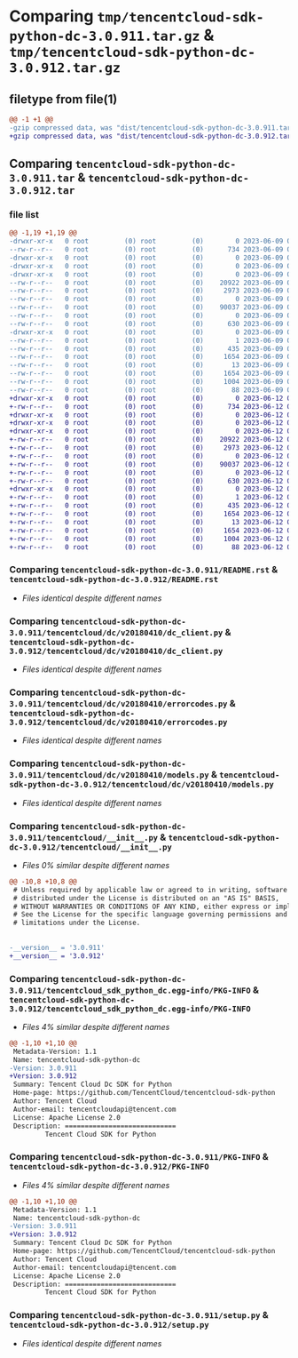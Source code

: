 # Comparing `tmp/tencentcloud-sdk-python-dc-3.0.911.tar.gz` & `tmp/tencentcloud-sdk-python-dc-3.0.912.tar.gz`

## filetype from file(1)

```diff
@@ -1 +1 @@
-gzip compressed data, was "dist/tencentcloud-sdk-python-dc-3.0.911.tar", last modified: Fri Jun  9 02:17:41 2023, max compression
+gzip compressed data, was "dist/tencentcloud-sdk-python-dc-3.0.912.tar", last modified: Mon Jun 12 03:01:55 2023, max compression
```

## Comparing `tencentcloud-sdk-python-dc-3.0.911.tar` & `tencentcloud-sdk-python-dc-3.0.912.tar`

### file list

```diff
@@ -1,19 +1,19 @@
-drwxr-xr-x   0 root         (0) root         (0)        0 2023-06-09 02:17:41.000000 tencentcloud-sdk-python-dc-3.0.911/
--rw-r--r--   0 root         (0) root         (0)      734 2023-06-09 02:17:41.000000 tencentcloud-sdk-python-dc-3.0.911/README.rst
-drwxr-xr-x   0 root         (0) root         (0)        0 2023-06-09 02:17:41.000000 tencentcloud-sdk-python-dc-3.0.911/tencentcloud/
-drwxr-xr-x   0 root         (0) root         (0)        0 2023-06-09 02:17:41.000000 tencentcloud-sdk-python-dc-3.0.911/tencentcloud/dc/
-drwxr-xr-x   0 root         (0) root         (0)        0 2023-06-09 02:17:41.000000 tencentcloud-sdk-python-dc-3.0.911/tencentcloud/dc/v20180410/
--rw-r--r--   0 root         (0) root         (0)    20922 2023-06-09 02:17:41.000000 tencentcloud-sdk-python-dc-3.0.911/tencentcloud/dc/v20180410/dc_client.py
--rw-r--r--   0 root         (0) root         (0)     2973 2023-06-09 02:17:41.000000 tencentcloud-sdk-python-dc-3.0.911/tencentcloud/dc/v20180410/errorcodes.py
--rw-r--r--   0 root         (0) root         (0)        0 2023-06-09 02:17:41.000000 tencentcloud-sdk-python-dc-3.0.911/tencentcloud/dc/v20180410/__init__.py
--rw-r--r--   0 root         (0) root         (0)    90037 2023-06-09 02:17:41.000000 tencentcloud-sdk-python-dc-3.0.911/tencentcloud/dc/v20180410/models.py
--rw-r--r--   0 root         (0) root         (0)        0 2023-06-09 02:17:41.000000 tencentcloud-sdk-python-dc-3.0.911/tencentcloud/dc/__init__.py
--rw-r--r--   0 root         (0) root         (0)      630 2023-06-09 02:17:41.000000 tencentcloud-sdk-python-dc-3.0.911/tencentcloud/__init__.py
-drwxr-xr-x   0 root         (0) root         (0)        0 2023-06-09 02:17:41.000000 tencentcloud-sdk-python-dc-3.0.911/tencentcloud_sdk_python_dc.egg-info/
--rw-r--r--   0 root         (0) root         (0)        1 2023-06-09 02:17:41.000000 tencentcloud-sdk-python-dc-3.0.911/tencentcloud_sdk_python_dc.egg-info/dependency_links.txt
--rw-r--r--   0 root         (0) root         (0)      435 2023-06-09 02:17:41.000000 tencentcloud-sdk-python-dc-3.0.911/tencentcloud_sdk_python_dc.egg-info/SOURCES.txt
--rw-r--r--   0 root         (0) root         (0)     1654 2023-06-09 02:17:41.000000 tencentcloud-sdk-python-dc-3.0.911/tencentcloud_sdk_python_dc.egg-info/PKG-INFO
--rw-r--r--   0 root         (0) root         (0)       13 2023-06-09 02:17:41.000000 tencentcloud-sdk-python-dc-3.0.911/tencentcloud_sdk_python_dc.egg-info/top_level.txt
--rw-r--r--   0 root         (0) root         (0)     1654 2023-06-09 02:17:41.000000 tencentcloud-sdk-python-dc-3.0.911/PKG-INFO
--rw-r--r--   0 root         (0) root         (0)     1004 2023-06-09 02:17:41.000000 tencentcloud-sdk-python-dc-3.0.911/setup.py
--rw-r--r--   0 root         (0) root         (0)       88 2023-06-09 02:17:41.000000 tencentcloud-sdk-python-dc-3.0.911/setup.cfg
+drwxr-xr-x   0 root         (0) root         (0)        0 2023-06-12 03:01:55.000000 tencentcloud-sdk-python-dc-3.0.912/
+-rw-r--r--   0 root         (0) root         (0)      734 2023-06-12 03:01:55.000000 tencentcloud-sdk-python-dc-3.0.912/README.rst
+drwxr-xr-x   0 root         (0) root         (0)        0 2023-06-12 03:01:55.000000 tencentcloud-sdk-python-dc-3.0.912/tencentcloud/
+drwxr-xr-x   0 root         (0) root         (0)        0 2023-06-12 03:01:55.000000 tencentcloud-sdk-python-dc-3.0.912/tencentcloud/dc/
+drwxr-xr-x   0 root         (0) root         (0)        0 2023-06-12 03:01:55.000000 tencentcloud-sdk-python-dc-3.0.912/tencentcloud/dc/v20180410/
+-rw-r--r--   0 root         (0) root         (0)    20922 2023-06-12 03:01:55.000000 tencentcloud-sdk-python-dc-3.0.912/tencentcloud/dc/v20180410/dc_client.py
+-rw-r--r--   0 root         (0) root         (0)     2973 2023-06-12 03:01:55.000000 tencentcloud-sdk-python-dc-3.0.912/tencentcloud/dc/v20180410/errorcodes.py
+-rw-r--r--   0 root         (0) root         (0)        0 2023-06-12 03:01:55.000000 tencentcloud-sdk-python-dc-3.0.912/tencentcloud/dc/v20180410/__init__.py
+-rw-r--r--   0 root         (0) root         (0)    90037 2023-06-12 03:01:55.000000 tencentcloud-sdk-python-dc-3.0.912/tencentcloud/dc/v20180410/models.py
+-rw-r--r--   0 root         (0) root         (0)        0 2023-06-12 03:01:55.000000 tencentcloud-sdk-python-dc-3.0.912/tencentcloud/dc/__init__.py
+-rw-r--r--   0 root         (0) root         (0)      630 2023-06-12 03:01:55.000000 tencentcloud-sdk-python-dc-3.0.912/tencentcloud/__init__.py
+drwxr-xr-x   0 root         (0) root         (0)        0 2023-06-12 03:01:55.000000 tencentcloud-sdk-python-dc-3.0.912/tencentcloud_sdk_python_dc.egg-info/
+-rw-r--r--   0 root         (0) root         (0)        1 2023-06-12 03:01:55.000000 tencentcloud-sdk-python-dc-3.0.912/tencentcloud_sdk_python_dc.egg-info/dependency_links.txt
+-rw-r--r--   0 root         (0) root         (0)      435 2023-06-12 03:01:55.000000 tencentcloud-sdk-python-dc-3.0.912/tencentcloud_sdk_python_dc.egg-info/SOURCES.txt
+-rw-r--r--   0 root         (0) root         (0)     1654 2023-06-12 03:01:55.000000 tencentcloud-sdk-python-dc-3.0.912/tencentcloud_sdk_python_dc.egg-info/PKG-INFO
+-rw-r--r--   0 root         (0) root         (0)       13 2023-06-12 03:01:55.000000 tencentcloud-sdk-python-dc-3.0.912/tencentcloud_sdk_python_dc.egg-info/top_level.txt
+-rw-r--r--   0 root         (0) root         (0)     1654 2023-06-12 03:01:55.000000 tencentcloud-sdk-python-dc-3.0.912/PKG-INFO
+-rw-r--r--   0 root         (0) root         (0)     1004 2023-06-12 03:01:55.000000 tencentcloud-sdk-python-dc-3.0.912/setup.py
+-rw-r--r--   0 root         (0) root         (0)       88 2023-06-12 03:01:55.000000 tencentcloud-sdk-python-dc-3.0.912/setup.cfg
```

### Comparing `tencentcloud-sdk-python-dc-3.0.911/README.rst` & `tencentcloud-sdk-python-dc-3.0.912/README.rst`

 * *Files identical despite different names*

### Comparing `tencentcloud-sdk-python-dc-3.0.911/tencentcloud/dc/v20180410/dc_client.py` & `tencentcloud-sdk-python-dc-3.0.912/tencentcloud/dc/v20180410/dc_client.py`

 * *Files identical despite different names*

### Comparing `tencentcloud-sdk-python-dc-3.0.911/tencentcloud/dc/v20180410/errorcodes.py` & `tencentcloud-sdk-python-dc-3.0.912/tencentcloud/dc/v20180410/errorcodes.py`

 * *Files identical despite different names*

### Comparing `tencentcloud-sdk-python-dc-3.0.911/tencentcloud/dc/v20180410/models.py` & `tencentcloud-sdk-python-dc-3.0.912/tencentcloud/dc/v20180410/models.py`

 * *Files identical despite different names*

### Comparing `tencentcloud-sdk-python-dc-3.0.911/tencentcloud/__init__.py` & `tencentcloud-sdk-python-dc-3.0.912/tencentcloud/__init__.py`

 * *Files 0% similar despite different names*

```diff
@@ -10,8 +10,8 @@
 # Unless required by applicable law or agreed to in writing, software
 # distributed under the License is distributed on an "AS IS" BASIS,
 # WITHOUT WARRANTIES OR CONDITIONS OF ANY KIND, either express or implied.
 # See the License for the specific language governing permissions and
 # limitations under the License.
 
 
-__version__ = '3.0.911'
+__version__ = '3.0.912'
```

### Comparing `tencentcloud-sdk-python-dc-3.0.911/tencentcloud_sdk_python_dc.egg-info/PKG-INFO` & `tencentcloud-sdk-python-dc-3.0.912/tencentcloud_sdk_python_dc.egg-info/PKG-INFO`

 * *Files 4% similar despite different names*

```diff
@@ -1,10 +1,10 @@
 Metadata-Version: 1.1
 Name: tencentcloud-sdk-python-dc
-Version: 3.0.911
+Version: 3.0.912
 Summary: Tencent Cloud Dc SDK for Python
 Home-page: https://github.com/TencentCloud/tencentcloud-sdk-python
 Author: Tencent Cloud
 Author-email: tencentcloudapi@tencent.com
 License: Apache License 2.0
 Description: ============================
         Tencent Cloud SDK for Python
```

### Comparing `tencentcloud-sdk-python-dc-3.0.911/PKG-INFO` & `tencentcloud-sdk-python-dc-3.0.912/PKG-INFO`

 * *Files 4% similar despite different names*

```diff
@@ -1,10 +1,10 @@
 Metadata-Version: 1.1
 Name: tencentcloud-sdk-python-dc
-Version: 3.0.911
+Version: 3.0.912
 Summary: Tencent Cloud Dc SDK for Python
 Home-page: https://github.com/TencentCloud/tencentcloud-sdk-python
 Author: Tencent Cloud
 Author-email: tencentcloudapi@tencent.com
 License: Apache License 2.0
 Description: ============================
         Tencent Cloud SDK for Python
```

### Comparing `tencentcloud-sdk-python-dc-3.0.911/setup.py` & `tencentcloud-sdk-python-dc-3.0.912/setup.py`

 * *Files identical despite different names*

